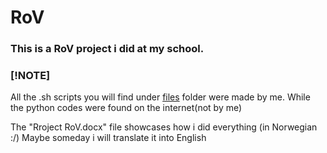 # RoV

### This is a RoV project i did at my school.

### [!NOTE]
All the .sh scripts you will find under [files](https://github.com/Hamid3DATA/RoV/tree/main/files) folder were made by me. While the python codes were found on the internet(not by me)

The "Rroject RoV.docx" file showcases how i did everything (in Norwegian :/)
Maybe someday i will translate it into English
